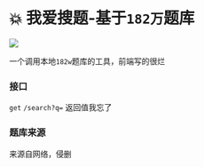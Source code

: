 # :boom: 我爱搜题-基于`182万`题库

![](https://www.helloimg.com/images/2023/05/10/oxO0z5.png)

一个调用本地`182w`题库的工具，前端写的很烂

### 接口

`get` `/search?q=`  返回值我忘了

### 题库来源

 来源自网络，侵删